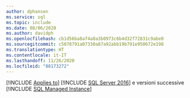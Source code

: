 ```yaml
---
author: dphansen
ms.service: sql
ms.topic: include
ms.date: 08/06/2020
ms.author: davidph
ms.openlocfilehash: cb1d56ba8af4a8a3b0973c6b4d32f72831c9abe0
ms.sourcegitcommit: c5078791a07330a87a92abb19b791e950672e198
ms.translationtype: HT
ms.contentlocale: it-IT
ms.lasthandoff: 11/26/2020
ms.locfileid: "88173272"
---
```

[!INCLUDE [Applies to](../../includes/applies-md.md)] [!INCLUDE [SQL Server 2016](_ss2016.md)] e versioni successive [!INCLUDE [SQL Managed Instance](../../includes/applies-to-version/_asdbmi.md)] 